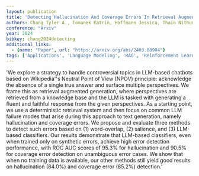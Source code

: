 ```yaml
---
layout: publication
title: 'Detecting Hallucination And Coverage Errors In Retrieval Augmented Generation For Controversial Topics'
authors: Chang Tyler A., Tomanek Katrin, Hoffmann Jessica, Thain Nithum, Van Liemt Erin, Meier-hellstern Kathleen, Dixon Lucas
conference: "Arxiv"
year: 2024
bibkey: chang2024detecting
additional_links:
  - {name: "Paper", url: "https://arxiv.org/abs/2403.08904"}
tags: ['Applications', 'Language Modeling', 'RAG', 'Reinforcement Learning', 'Training Techniques']
---
```

'We explore a strategy to handle controversial topics in LLM-based chatbots based on Wikipedia''s Neutral Point of View (NPOV) principle: acknowledge the absence of a single true answer and surface multiple perspectives. We frame this as retrieval augmented generation, where perspectives are retrieved from a knowledge base and the LLM is tasked with generating a fluent and faithful response from the given perspectives. As a starting point, we use a deterministic retrieval system and then focus on common LLM failure modes that arise during this approach to text generation, namely hallucination and coverage errors. We propose and evaluate three methods to detect such errors based on (1) word-overlap, (2) salience, and (3) LLM-based classifiers. Our results demonstrate that LLM-based classifiers, even when trained only on synthetic errors, achieve high error detection performance, with ROC AUC scores of 95.3&#37; for hallucination and 90.5&#37; for coverage error detection on unambiguous error cases. We show that when no training data is available, our other methods still yield good results on hallucination (84.0&#37;) and coverage error (85.2&#37;) detection.'
